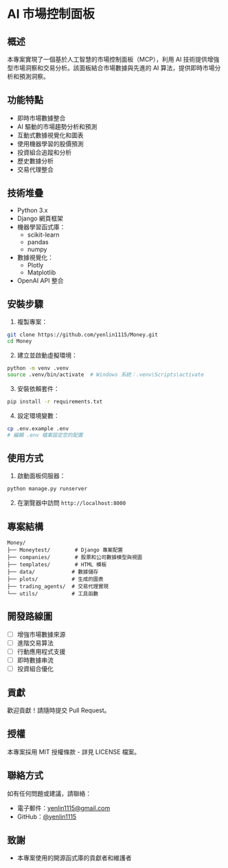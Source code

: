 # AI 市場控制面板

## 概述
本專案實現了一個基於人工智慧的市場控制面板（MCP），利用 AI 技術提供增強型市場洞察和交易分析。該面板結合市場數據與先進的 AI 算法，提供即時市場分析和預測洞察。

## 功能特點
- 即時市場數據整合
- AI 驅動的市場趨勢分析和預測
- 互動式數據視覺化和圖表
- 使用機器學習的股價預測
- 投資組合追蹤和分析
- 歷史數據分析
- 交易代理整合

## 技術堆疊
- Python 3.x
- Django 網頁框架
- 機器學習函式庫：
  - scikit-learn
  - pandas
  - numpy
- 數據視覺化：
  - Plotly
  - Matplotlib
- OpenAI API 整合

## 安裝步驟

1. 複製專案：
```bash
git clone https://github.com/yenlin1115/Money.git
cd Money
```

2. 建立並啟動虛擬環境：
```bash
python -m venv .venv
source .venv/bin/activate  # Windows 系統：.venv\Scripts\activate
```

3. 安裝依賴套件：
```bash
pip install -r requirements.txt
```

4. 設定環境變數：
```bash
cp .env.example .env
# 編輯 .env 檔案設定您的配置
```

## 使用方式
1. 啟動面板伺服器：
```bash
python manage.py runserver
```

2. 在瀏覽器中訪問 `http://localhost:8000`

## 專案結構
```
Money/
├── Moneytest/        # Django 專案配置
├── companies/        # 股票和公司數據模型與視圖
├── templates/        # HTML 模板
├── data/            # 數據儲存
├── plots/           # 生成的圖表
├── trading_agents/  # 交易代理實現
└── utils/           # 工具函數
```

## 開發路線圖
- [ ] 增強市場數據來源
- [ ] 進階交易算法
- [ ] 行動應用程式支援
- [ ] 即時數據串流
- [ ] 投資組合優化

## 貢獻
歡迎貢獻！請隨時提交 Pull Request。

## 授權
本專案採用 MIT 授權條款 - 詳見 LICENSE 檔案。

## 聯絡方式
如有任何問題或建議，請聯絡：
- 電子郵件：yenlin1115@gmail.com
- GitHub：[@yenlin1115](https://github.com/yenlin1115)

## 致謝
- 本專案使用的開源函式庫的貢獻者和維護者
